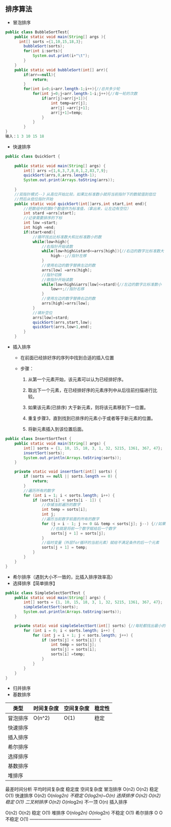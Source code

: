 

## 排序算法

+ 冒泡排序


```JAVA 
public class BubbleSortTest{
    public static void main(String[] args ){
      int[] sorts ={1,10,15,18,3};
		bubbleSort(sorts);
		for(int i:sorts){
			System.out.print(i+"\t");
		}
    }
	public static void bubbleSort(int[] arr){
	    if(arr==null){
	        return;
	    }
	    for(int i=0;i<arr.length-1;i++){//总共多少轮
	        for(int j=0;j<arr.length-1-i;j++){//每一轮的次数
	            if(arr[j]>arr[j+1]){
	                int temp=arr[j];
	                arr[j] =arr[j+1];
	                arr[j+1]=temp;
	            }
	        }
	    }
}
输入：1 3 10 15 18  
```
+ 快速排序

```java
public class QuickSort {
		
	public static void main(String[] args) {
		int[] arrs ={1,6,3,7,8,0,1,2,83,7,9};
		quickSort(arrs,0,arrs.length-1);
		System.out.print(Arrays.toString(arrs));
		
	}
    //双指针模式--》从高位开始比较，如果比标准数小就将当前指针下的数赋值到低位
    //然后从低位指针开始
    public static void quickSort(int[]arrs,int start,int end){
        //把数组中的第0个数值作为标准值，（拿出来，让左边有空位）
        int stard =arrs[start];
        //记录需要排序的下标
        int low =start;
        int high =end;
        if(start<end){
            //循环找出比标准数大和比标准数小的数
            while(low<high){
                //右指针开始读数
                while(low<high&&stard<=arrs[high]){//右边的数字比标准数大
                    high--;//指针左移
                }
                //使用右边的数字替换左边的数
                arrs[low] =arrs[high];
                //指针切换
                //做指针开始读数
                while(low<high&&arrs[low]<=stard){//左边的数字比标准数小
                    low++;//指针右移
                }
                //使用左边的数字替换右边的数
                arrs[high]=arrs[low];
            }
            //填补空位
            arrs[low]=stard;
            quickSort(arrs,start,low);
            quickSort(arrs,low+1,end);
        }
    }
```

+ 插入排序
  + 在前面已经排好序的序列中找到合适的插入位置
  + 步骤：

    1. 从第一个元素开始，该元素可以认为已经排好序。

    2. 取出下一个元素，在已经排好序的元素序列中从后往前扫描进行比较。

    3. 如果该元素(已排序) 大于新元素，则将该元素移到下一位置。

    4. 重复步骤3，直到找到已排序的元素小于或者等于新元素的位置。

    5. 将新元素插入到该位置后面。


```java 
public class InsertSortTest {
    public static void main(String[] args) {
        int[] sorts = {1, 10, 15, 18, 3, 1, 32, 5215, 1361, 367, 47};
        insertSort(sorts);
        System.out.println(Arrays.toString(sorts));
    }

    private static void insertSort(int[] sorts) {
        if (sorts == null || sorts.length == 0) {
            return;
        }
        //遍历所有的数字
        for (int i = 1; i < sorts.length; i++) {
            if (sorts[i] < sorts[i - 1]) {
                //存储当前遍历的数字
                int temp = sorts[i];
                int j;
                //遍历当前数字前面的所有的数字
                for (j = i - 1; j >= 0 && temp < sorts[j]; j--) {//如果存储的数字比当前所有数字的最高位小，那么就将最高位的数字与当前的i（即j+1）调换
                    //也就是将前一个数字赋给后一个数字
                    sorts[j + 1] = sorts[j];
                }
                //临时变量（外层for循环的当前元素）赋给不满足条件的后一个元素
                sorts[j + 1] = temp;
            }
        }
    }
}
```

+ 希尔排序（遇到大小不一致的，比插入排序效率高）
+ 选择排序【简单排序】

```java 
public class SimpleSelectSortTest {
    public static void main(String[] args) {
        int[] sorts = {1, 10, 15, 18, 3, 1, 32, 5215, 1361, 367, 47};
        simpleSelectSort(sorts);
        System.out.println(Arrays.toString(sorts));
    }

    private static void simpleSelectSort(int[] sorts) {//每轮都找出最小的数
        for (int i = 0; i < sorts.length; i++) {
            for (int j = i + 1; j < sorts.length; j++) {
                if (sorts[j] < sorts[i]) {
                    int temp = sorts[j];
                    sorts[j] = sorts[i];
                    sorts[i] =temp;
                }
            }
        }
    }
}
```



+ 归并排序
+ 基数排序

| 类型     | 时间复杂度 | 空间复杂度 | 稳定性 |
| -------- | ---------- | ---------- | ------ |
| 冒泡排序 | O(n^2)     | O(1)       | 稳定   |
| 快速排序 |            |            |        |
| 插入排序 |            |            |        |
| 希尔排序 |            |            |        |
| 选择排序 |            |            |        |
| 基数排序 |            |            |        |
| 堆排序   |            |            |        |

最差时间分析	平均时间复杂度	稳定度	空间复杂度
冒泡排序	O(n2)	O(n2)	稳定	O(1)
快速排序	O(n2)	O(n*log2n)	不稳定	O(log2n)~O(n)
选择排序	O(n2)	O(n2)	稳定	O(1)
二叉树排序	O(n2)	O(n*log2n)	不一顶	O(n)
插入排序

O(n2)	O(n2)	稳定	O(1)
堆排序	O(n*log2n)	O(n*log2n)	不稳定	O(1)
希尔排序	O	O	不稳定	O(1)
————————————————



